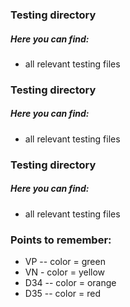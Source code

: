 ### Testing directory

##### Here you can find:
- all relevant testing files
### Testing directory

##### Here you can find:
- all relevant testing files
### Testing directory

##### Here you can find:
- all relevant testing files
### Points to remember: 
- VP -- color = green
- VN - color = yellow
- D34 -- color = orange
- D35 -- color = red
